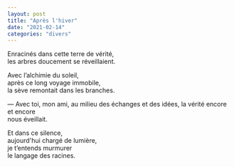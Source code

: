 ```yaml
---
layout: post
title: "Après l'hiver"
date: "2021-02-14"
categories: "divers"
---
```


Enracinés dans cette terre de vérité,  
les arbres doucement se réveillaient.  

Avec l’alchimie du soleil,  
après ce long voyage immobile,  
la sève remontait dans les branches.  

— Avec toi, mon ami,
au milieu des échanges et des idées,
la vérité encore et encore  
nous éveillait.

Et dans ce silence,  
aujourd'hui chargé de lumière,  
je t’entends murmurer  
le langage des racines.  
